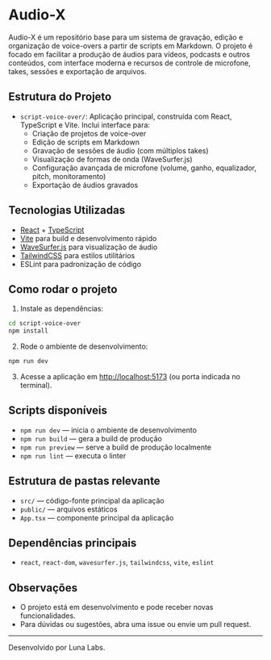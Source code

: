 # Audio-X

Audio-X é um repositório base para um sistema de gravação, edição e organização de voice-overs a partir de scripts em Markdown. O projeto é focado em facilitar a produção de áudios para vídeos, podcasts e outros conteúdos, com interface moderna e recursos de controle de microfone, takes, sessões e exportação de arquivos.

## Estrutura do Projeto

- `script-voice-over/`: Aplicação principal, construída com React, TypeScript e Vite. Inclui interface para:
  - Criação de projetos de voice-over
  - Edição de scripts em Markdown
  - Gravação de sessões de áudio (com múltiplos takes)
  - Visualização de formas de onda (WaveSurfer.js)
  - Configuração avançada de microfone (volume, ganho, equalizador, pitch, monitoramento)
  - Exportação de áudios gravados

## Tecnologias Utilizadas

- [React](https://react.dev/) + [TypeScript](https://www.typescriptlang.org/)
- [Vite](https://vitejs.dev/) para build e desenvolvimento rápido
- [WaveSurfer.js](https://wavesurfer-js.org/) para visualização de áudio
- [TailwindCSS](https://tailwindcss.com/) para estilos utilitários
- ESLint para padronização de código

## Como rodar o projeto

1. Instale as dependências:

```bash
cd script-voice-over
npm install
```

2. Rode o ambiente de desenvolvimento:

```bash
npm run dev
```

3. Acesse a aplicação em [http://localhost:5173](http://localhost:5173) (ou porta indicada no terminal).

## Scripts disponíveis

- `npm run dev` — inicia o ambiente de desenvolvimento
- `npm run build` — gera a build de produção
- `npm run preview` — serve a build de produção localmente
- `npm run lint` — executa o linter

## Estrutura de pastas relevante

- `src/` — código-fonte principal da aplicação
- `public/` — arquivos estáticos
- `App.tsx` — componente principal da aplicação

## Dependências principais

- `react`, `react-dom`, `wavesurfer.js`, `tailwindcss`, `vite`, `eslint`

## Observações

- O projeto está em desenvolvimento e pode receber novas funcionalidades.
- Para dúvidas ou sugestões, abra uma issue ou envie um pull request.

---

Desenvolvido por Luna Labs.

